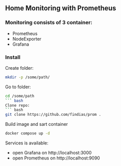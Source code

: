 ## Home Monitoring with Prometheus


### Monitoring consists of 3 container:

- Prometheus
- NodeExporter
- Grafana


### Install

Create folder:
``` bash
mkdir -p /some/path/
```
Go to folder:
``` bash
cd /some/path
``` bash
Clone repo:
``` bash
git clone https://github.com/findias/prom .
```
Build image and sart container
``` bash
docker compose up -d
```

Services is available:

- open Grafana on http://localhost:3000
- open Prometheus on http://localhost:9090
